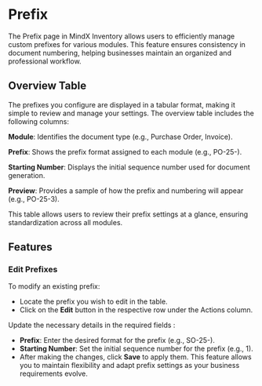 # **Prefix**

The Prefix page in MindX Inventory allows users to efficiently manage custom prefixes for various modules. This feature ensures consistency in document numbering, helping businesses maintain an organized and professional workflow.

## **Overview Table**

The prefixes you configure are displayed in a tabular format, making it simple to review and manage your settings. The overview table includes the following columns:

**Module**: Identifies the document type (e.g., Purchase Order, Invoice).

**Prefix**: Shows the prefix format assigned to each module (e.g., PO-25-).

**Starting Number**: Displays the initial sequence number used for document generation.

**Preview**: Provides a sample of how the prefix and numbering will appear (e.g., PO-25-3).

This table allows users to review their prefix settings at a glance, ensuring standardization across all modules.

## **Features**

### **Edit Prefixes**

To modify an existing prefix:

- Locate the prefix you wish to edit in the table.
- Click on the **Edit** button in the respective row under the Actions column.

Update the necessary details in the required fields :

- **Prefix**: Enter the desired format for the prefix (e.g., SO-25-).
- **Starting Number**: Set the initial sequence number for the prefix (e.g., 1).
- After making the changes, click **Save** to apply them.
  This feature allows you to maintain flexibility and adapt prefix settings as your business requirements evolve.
